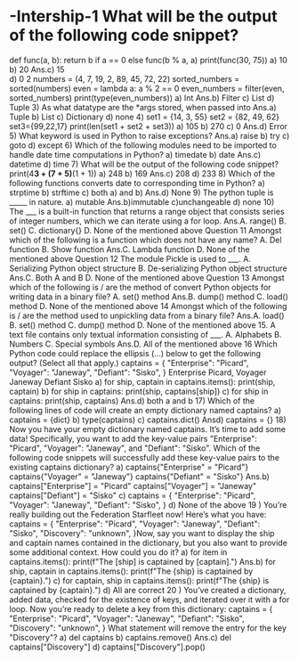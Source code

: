 # -Intership-1 What will be the output of the following code snippet?
def func(a, b):
 return b if a == 0 else func(b % a, a)
print(func(30, 75))
a) 10
b) 20
Ans.c) 15   
d) 0
2 numbers = (4, 7, 19, 2, 89, 45, 72, 22)
sorted_numbers = sorted(numbers)
even = lambda a: a % 2 == 0
even_numbers = filter(even, sorted_numbers)
print(type(even_numbers))
a) Int
Ans.b) Filter 
c) List 
d) Tuple
3) As what datatype are the *args stored, when passed into
Ans.a) Tuple
b) List 
c) Dictionary 
d) none
4) set1 = {14, 3, 55}
set2 = {82, 49, 62}
set3={99,22,17}
print(len(set1 + set2 + set3))
a) 105
b) 270
c) 0
Ans.d) Error 
5) What keyword is used in Python to raise exceptions?
Ans.a) raise 
b) try 
c) goto 
d) except
6) Which of the following modules need to be imported to handle date time computations in 
Python?
a) timedate
b) date
Ans.c) datetime
d) time
7) What will be the output of the following code snippet?
print(4**3 + (7 + 5)**(1 + 1))
a) 248
b) 169
Ans.c) 208
d) 233
8) Which of the following functions converts date to corresponding time in Python?
a) strptime
b) strftime
c) both a) and b)
Ans.d) None
9) The python tuple is _____ in nature.
a) mutable
Ans.b)immutable
c)unchangeable
d) none 
10)
The ___ is a built-in function that returns a range object that consists series of integer numbers, which 
we can iterate using a for loop.
Ans.A. range()
B. set()
C. dictionary{}
D. None of the mentioned above
Question 11
Amongst which of the following is a function which does not have any name?
A. Del function
B. Show function
Ans.C. Lambda function
D. None of the mentioned above
Question 12
The module Pickle is used to ___.
A. Serializing Python object structure
B. De-serializing Python object structure
Ans.C. Both A and B
D. None of the mentioned above
Question 13
Amongst which of the following is / are the method of convert Python objects for writing data in 
a binary file?
A. set() method
Ans.B. dump() method
C. load() method
D. None of the mentioned above
14
Amongst which of the following is / are the method used to unpickling data from a binary file?
Ans.A. load()
B. set() method
C. dump() method
D. None of the mentioned above
15.
A text file contains only textual information consisting of ___.
A. Alphabets
B. Numbers
C. Special symbols
Ans.D. All of the mentioned above
16 
Which Python code could replace the ellipsis (...) below to get the following output? (Select all that 
apply.)
captains = {
 "Enterprise": "Picard",
 "Voyager": "Janeway",
 "Defiant": "Sisko",
}
Enterprise Picard,
 Voyager Janeway
 Defiant Sisko
a) for ship, captain in captains.items():
 print(ship, captain)
b) for ship in captains:
 print(ship, captains[ship])
c) for ship in captains:
 print(ship, captains)
Ans.d) both a and b
17)
Which of the following lines of code will create an empty dictionary named captains?
a) captains = {dict}
b) type(captains)
c) captains.dict()
Ansd) captains = {}
18) Now you have your empty dictionary named captains. It’s time to add some data!
Specifically, you want to add the key-value pairs "Enterprise": "Picard", "Voyager": "Janeway", 
and "Defiant": "Sisko".
Which of the following code snippets will successfully add these key-value pairs to the 
existing captains dictionary?
a) captains{"Enterprise" = "Picard"}
captains{"Voyager" = "Janeway"}
captains{"Defiant" = "Sisko"}
Ans.b) captains["Enterprise"] = "Picard"
captains["Voyager"] = "Janeway"
captains["Defiant"] = "Sisko"
c) captains = {
 "Enterprise": "Picard",
 "Voyager": "Janeway",
 "Defiant": "Sisko",
}
d) None of the above
19 ) You’re really building out the Federation Starfleet now! Here’s what you have:
captains = {
 "Enterprise": "Picard",
 "Voyager": "Janeway",
 "Defiant": "Sisko",
 "Discovery": "unknown",
}Now, say you want to display the ship and captain names contained in the dictionary, but you also 
want to provide some additional context. How could you do it?
a) for item in captains.items():
 print(f"The [ship] is captained by [captain].")
Ans.b) for ship, captain in captains.items():
 print(f"The {ship} is captained by {captain}.")
c) for captain, ship in captains.items():
 print(f"The {ship} is captained by {captain}.")
d) All are correct 
20 ) 
You’ve created a dictionary, added data, checked for the existence of keys, and iterated over it with 
a for loop. Now you’re ready to delete a key from this dictionary:
captains = {
 "Enterprise": "Picard",
 "Voyager": "Janeway",
 "Defiant": "Sisko",
 "Discovery": "unknown",
}
What statement will remove the entry for the key "Discovery"?
a) del captains
b) captains.remove()
Ans.c) del captains["Discovery"]
d) captains["Discovery"].pop()

